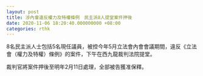 ```yaml
---
layout: post
title: 涉內會違反權力及特權條例　民主派8人提堂案件押後
date: 2020-11-06 18:20:40.000000000 +08:00
categories: rthk
---
```


8名民主派人士包括5名現任議員，被控今年5月立法會內會會議期間，違反《立法會（權力及特權）條例》的案件，下午在西九龍裁判法院提堂。

裁判官將案件押後至明年2月11日處理，全部被告獲准保釋。
